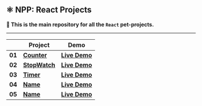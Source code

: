 ## ⚛️ NPP: React Projects

**👋 This is the main repository for all the `React` pet-projects.**

----

|        | **Project**                                                                                              | **Demo**                                                                                     |
|--------|----------------------------------------------------------------------------------------------------------|----------------------------------------------------------------------------------------------|
| **01** | [**Counter**](https://github.com/nagoev-alim/npp-react-projects/tree/master/projects/01-counter/src)     | [**Live Demo**](https://npp-react-projects.vercel.app/projects/01-counter/dist/index.html)   |
| **02** | [**StopWatch**](https://github.com/nagoev-alim/npp-react-projects/tree/master/projects/02-stopwatch/src) | [**Live Demo**](https://npp-react-projects.vercel.app/projects/02-stopwatch/dist/index.html) |
| **03** | [**Timer**](https://github.com/nagoev-alim/npp-react-projects/tree/master/projects/03-timer/src)         | [**Live Demo**](https://npp-react-projects.vercel.app/projects/03-timer/dist/index.html)     |
| **04** | [**Name**](https://github.com/nagoev-alim/npp-react-projects/tree/master/projects/)                      | [**Live Demo**](https://npp-react-projects.vercel.app/projects/name/dist/index.html)         |
| **05** | [**Name**](https://github.com/nagoev-alim/npp-react-projects/tree/master/projects/)                      | [**Live Demo**](https://npp-react-projects.vercel.app/projects/name/dist/index.html)         |
